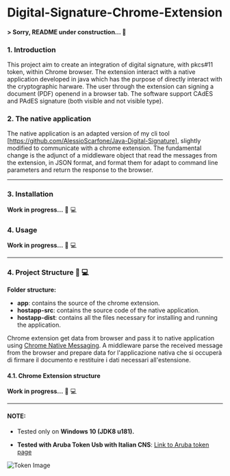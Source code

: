 # Digital-Signature-Chrome-Extension

#### > Sorry, README under construction... :construction_worker: 

### 1. Introduction

This project aim to create an integration of digital signature, with pkcs#11 token, within Chrome browser.
The extension interact with a native application developed in java which has the purpose of directly interact with the cryptographic harware. 
The user through the extension can signing a document (PDF) openend in a browser tab.
The software support CAdES and PAdES signature (both visible and not visible type).

### 2. The native application

The native application is an adapted version of my cli tool [https://github.com/AlessioScarfone/Java-Digital-Signature], slightly modified to communicate with a chrome extension.
The fundamental change is the adjunct of a middleware object that read the messages from the extension, in JSON format, and format them for adapt to command line parameters and return the response to the browser.

----

### 3. Installation
**Work in progress...** :construction_worker: :computer:

### 4. Usage
**Work in progress...** :construction_worker: :computer:

----

### 4. Project Structure  :construction_worker: :computer:

**Folder structure:**
- **app**: contains the source of the chrome extension.
- **hostapp-src**: contains the source code of the native application.
- **hostapp-dist**: contains all the files necessary for installing and running the application. 

Chrome extension get data from browser and pass it to native application using [Chrome Native Messaging](https://developer.chrome.com/extensions/nativeMessaging). A middleware parse the received message from the browser and prepare data for l'applicazione nativa che si occuperà di firmare il documento e restituire i dati necessari all'estensione.


####  4.1. Chrome Extension structure
**Work in progress...** :construction_worker: :computer:

-----

#### NOTE:
- Tested only on **Windows 10 (JDK8 u181).**

- **Tested with Aruba Token Usb with Italian CNS**: [Link to Aruba token page](https://www.pec.it/cns-token.aspx)

![Token Image](https://www.pec.it/getattachment/20362be8-daa3-44a6-9a91-4d801245baa7/Token)
